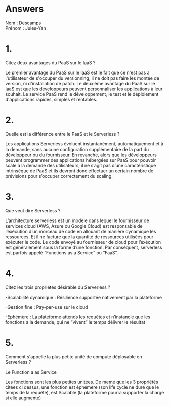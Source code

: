 # Answers

Nom : Descamps  
Prénom : Jules-Yan

# 1.
Citez deux avantages du PaaS sur le IaaS ?

Le premier avantage du PaaS sur le IaaS est le fait que ce n'est pas à l'utilisateur de s'occuper du versionning, il ne doit pas faire les montée de version, ni d'installation de patch.
Le deuxième avantage du PaaS sur le IaaS est que les développeurs peuvent personnaliser les applications à leur souhait. Le service PaaS rend le développement, le test et le déploiement d'applications rapides, simples et rentables.

# 2.
Quelle est la différence entre le PaaS et le Serverless ?

Les applications Serverless évoluent instantanément, automatiquement et à la demande, sans aucune configuration supplémentaire de la part du développeur ou du fournisseur. En revanche, alors que les développeurs peuvent programmer des applications hébergées sur PaaS pour pouvoir scale à la demande des utilisateurs, il ne s’agit pas d’une caractéristique intrinsèque de PaaS et ils devront donc  effectuer un certain nombre de prévisions pour s’occuper correctement du scaling.


# 3.
Que veut dire Serverless ?

L’architecture serverless est un modèle dans lequel le fournisseur de services cloud (AWS, Azure ou Google Cloud) est responsable de l’exécution d’un morceau de code en allouant de manière dynamique les ressources. Et il ne facture que la quantité de ressources utilisées pour exécuter le code.  Le code envoyé au fournisseur de cloud pour l’exécution est généralement sous la forme d’une fonction. Par conséquent, serverless est parfois appelé “Functions as a Service” ou “FaaS”.

# 4.
Citez les trois propriétés désirable du Serverless ?

-Scalabilité dynamique : Résilience supportée nativement par la plateforme

-Gestion fine : Pay-per-use sur le cloud

-Ephémère : La plateforme attends les requêtes et n’instancie que les fonctions a la demande, qui ne ”vivent” le temps délivrer le résultat

# 5.
Comment s'appelle la plus petite unité de compute déployable en Serverless ?


Le Function a as Service

Les fonctions sont les plus petites unitées. De meme que les 3 propriétés citées ci dessus, une fonction est éphémère (son life cycle ne dure que le temps de la requête), est Scalable (la plateforme pourra supporter la charge si elle augmente)

